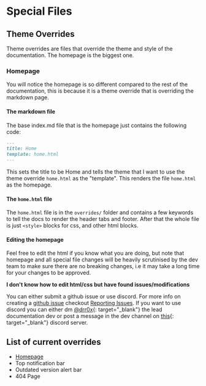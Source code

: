 # Special Files

## Theme Overrides

Theme overrides are files that override the theme and style of the documentation. The homepage is the biggest one.

### Homepage

You will notice the homepage is so different compared to the rest of the documentation, this is because it is a theme override that is overriding the markdown page.

#### The markdown file

The base index.md file that is the homepage just contains the following code:

```md
---
title: Home
template: home.html
---
```

This sets the title to be Home and tells the theme that I want to use the theme override `home.html` as the "template". This renders the file `home.html` as the homepage.

#### The `home.html` file

The `home.html` file is in the `overrides/` folder and contains a few keywords to tell the docs to render the header tabs and footer. After that the whole file is just `<style>` blocks for css, and other html blocks.

#### Editing the homepage

Feel free to edit the html if you know what you are doing, but note that homepage and all special file changes will be heavily scrutinised by the dev team to make sure there are no breaking changes, i.e it may take a long time for your changes to be approved.

**I don't know how to edit html/css but have found issues/modifications**

You can either submit a github issue or use discord. For more info on creating a [github issue](../reporting-issues.md) checkout [Reporting Issues](../reporting-issues.md). If you want to use discord you can either dm [@drr0x](https://discord.com/users/638245963240046592){: target="\_blank"} the lead documentation dev or post a message in the dev channel on [this](https://discord.com/invite/nMvqzwrVBU){: target="\_blank"} discord server.

## List of current overrides

- [Homepage](#homepage)
- Top notification bar
- Outdated version alert bar
- 404 Page
